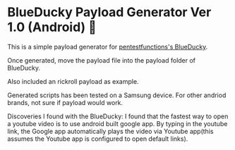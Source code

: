 # BlueDucky Payload Generator Ver 1.0 (Android) 🦆

This is a simple payload generator for [pentestfunctions's BlueDucky](https://github.com/pentestfunctions/BlueDucky).

Once generated, move the payload file into the payload folder of BlueDucky.

Also included an rickroll payload as example.

Generated scripts has been tested on a Samsung device. For other andriod brands, not sure if payload would work.

Discoveries I found with the BlueDucky:
I found that the fastest way to open a youtube video is to use android built google app. By typing in the youtube link, the Google app automatically plays the video via Youtube app(this assumes the Youtube app is configured to open default links).
